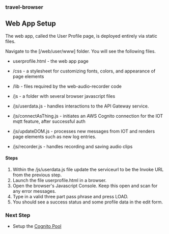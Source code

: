 
### travel-browser
## Web App Setup

The web app, called the User Profile page, is deployed entirely via static files.

Navigate to the [/web/user/www] folder.  You will see the following files.

* userprofile.html - the web app page
* /css - a stylesheet for customizing fonts, colors, and appearance of page elements
* /lib - files required by the web-audio-recorder code
* /js - a folder with several browser javascript files

 * /js/userdata.js - handles interactions to the API Gateway service.
 * /js/connectAsThing.js - initiates an AWS Cognito connection for the IOT mqtt feature, after successful auth
 * /js/updateDOM.js - processes new messages from IOT and renders page elements such as new log entries.
 * /js/recorder.js - handles recording and saving audio clips

#### Steps
1. Within the /js/userdata.js file update the serviceurl to be the Invoke URL from the previous step.
1. Launch the file userprofile.html in a browser.
1. Open the browser's Javascript Console.  Keep this open and scan for any error messages.
1. Type in a valid three part pass phrase and press LOAD.
1. You should see a success status and some profile data in the edit form.


### Next Step
 * Setup the [Cognito Pool](./COGNITO.md)

